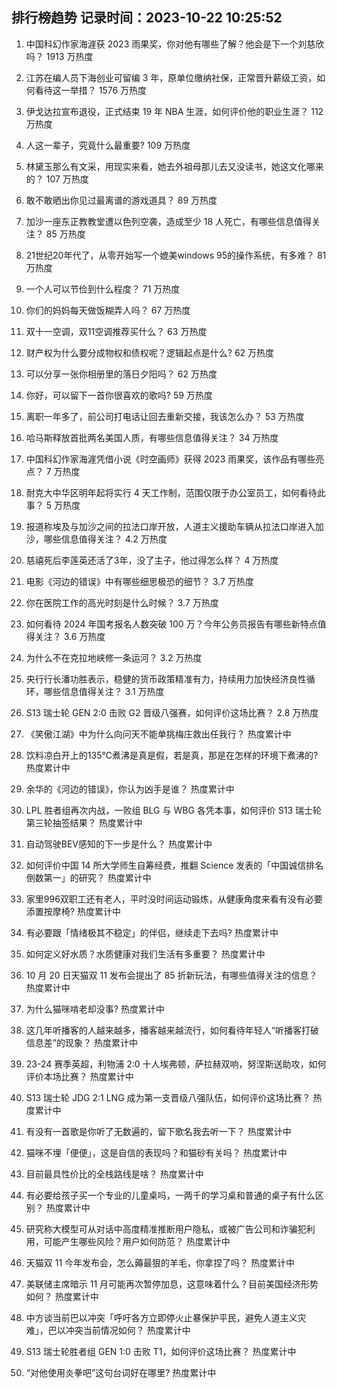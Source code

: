 
## 排行榜趋势 记录时间：2023-10-22 10:25:52
  
  1. 中国科幻作家海漄获 2023 雨果奖，你对他有哪些了解？他会是下一个刘慈欣吗？ 1913 万热度
    
  2. 江苏在编人员下海创业可留编 3 年，原单位缴纳社保，正常晋升薪级工资，如何看待这一举措？ 1576 万热度
    
  3. 伊戈达拉宣布退役，正式结束 19 年 NBA 生涯，如何评价他的职业生涯？ 112 万热度
    
  4. 人这一辈子，究竟什么最重要? 109 万热度
    
  5. 林黛玉那么有文采，用现实来看，她去外祖母那儿去又没读书，她这文化哪来的？ 107 万热度
    
  6. 敢不敢晒出你见过最离谱的游戏道具？ 89 万热度
    
  7. 加沙一座东正教教堂遭以色列空袭，造成至少 18 人死亡，有哪些信息值得关注？ 85 万热度
    
  8. 21世纪20年代了，从零开始写一个媲美windows 95的操作系统，有多难？ 81 万热度
    
  9. 一个人可以节俭到什么程度？ 71 万热度
    
  10. 你们的妈妈每天做饭糊弄人吗？ 67 万热度
    
  11. 双十一空调，双11空调推荐买什么？ 63 万热度
    
  12. 财产权为什么要分成物权和债权呢？逻辑起点是什么? 62 万热度
    
  13. 可以分享一张你相册里的落日夕阳吗？ 62 万热度
    
  14. 你好，可以留下一首你很喜欢的歌吗? 59 万热度
    
  15. 离职一年多了，前公司打电话让回去重新交接，我该怎么办？ 53 万热度
    
  16. 哈马斯释放首批两名美国人质，有哪些信息值得关注？ 34 万热度
    
  17. 中国科幻作家海漄凭借小说《时空画师》获得 2023 雨果奖，该作品有哪些亮点？ 7 万热度
    
  18. 耐克大中华区明年起将实行 4 天工作制，范围仅限于办公室员工，如何看待此事？ 5 万热度
    
  19. 报道称埃及与加沙之间的拉法口岸开放，人道主义援助车辆从拉法口岸进入加沙，哪些信息值得关注？ 4.2 万热度
    
  20. 慈禧死后李莲英还活了3年，没了主子，他过得怎么样？ 4 万热度
    
  21. 电影《河边的错误》中有哪些细思极恐的细节？ 3.7 万热度
    
  22. 你在医院工作的高光时刻是什么时候？ 3.7 万热度
    
  23. 如何看待 2024 年国考报名人数突破 100 万？今年公务员报告有哪些新特点值得关注？ 3.6 万热度
    
  24. 为什么不在克拉地峡修一条运河？ 3.2 万热度
    
  25. 央行行长潘功胜表示，稳健的货币政策精准有力，持续用力加快经济良性循环，哪些信息值得关注？ 3.1 万热度
    
  26. S13 瑞士轮 GEN 2:0 击败 G2 晋级八强赛，如何评价这场比赛？ 2.8 万热度
    
  27. 《笑傲江湖》中为什么向问天不能单挑梅庄救出任我行？ 热度累计中
    
  28. 饮料凉白开上的135℃煮沸是真是假，若是真，那是在怎样的环境下煮沸的? 热度累计中
    
  29. 余华的《河边的错误》，你认为凶手是谁？ 热度累计中
    
  30. LPL 胜者组再次内战，一败组 BLG 与 WBG 各凭本事，如何评价 S13 瑞士轮第三轮抽签结果？ 热度累计中
    
  31. 自动驾驶BEV感知的下一步是什么？ 热度累计中
    
  32. 如何评价中国 14 所大学师生自筹经费，推翻 Science 发表的「中国诚信排名倒数第一」的研究？ 热度累计中
    
  33. 家里996双职工还有老人，平时没时间运动锻炼，从健康角度来看有没有必要添置按摩椅? 热度累计中
    
  34. 有必要跟「情绪极其不稳定」的伴侣，继续走下去吗? 热度累计中
    
  35. 如何定义好水质？水质健康对我们生活有多重要？ 热度累计中
    
  36. 10 月 20 日天猫双 11 发布会提出了 85 折新玩法，有哪些值得关注的信息？ 热度累计中
    
  37. 为什么猫咪啃老却没事? 热度累计中
    
  38. 这几年听播客的人越来越多，播客越来越流行，如何看待年轻人“听播客打破信息差”的现象？ 热度累计中
    
  39. 23-24 赛季英超，利物浦 2:0 十人埃弗顿，萨拉赫双响，努涅斯送助攻，如何评价本场比赛？ 热度累计中
    
  40. S13 瑞士轮 JDG 2:1 LNG 成为第一支晋级八强队伍，如何评价这场比赛？ 热度累计中
    
  41. 有没有一首歌是你听了无数遍的，留下歌名我去听一下？ 热度累计中
    
  42. 猫咪不埋「便便」，这是自信的表现吗？和猫砂有关吗？ 热度累计中
    
  43. 目前最具性价比的全栈路线是啥？ 热度累计中
    
  44. 有必要给孩子买一个专业的儿童桌吗，一两千的学习桌和普通的桌子有什么区别？ 热度累计中
    
  45. 研究称大模型可从对话中高度精准推断用户隐私，或被广告公司和诈骗犯利用，可能产生哪些风险？用户如何防范？ 热度累计中
    
  46. 天猫双 11 今年发布会，怎么薅最狠的羊毛，你拿捏了吗？ 热度累计中
    
  47. 美联储主席暗示 11 月可能再次暂停加息，这意味着什么？目前美国经济形势如何？ 热度累计中
    
  48. 中方谈当前巴以冲突「呼吁各方立即停火止暴保护平民，避免人道主义灾难」，巴以冲突当前情况如何？ 热度累计中
    
  49. S13 瑞士轮胜者组 GEN 1:0 击败 T1，如何评价这场比赛？ 热度累计中
    
  50. “对他使用炎拳吧”这句台词好在哪里? 热度累计中
    